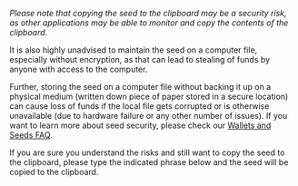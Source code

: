 
*Please note that copying the seed to the clipboard may be a security risk, as other applications may be able to monitor and copy the contents of the clipboard.*

It is also highly unadvised to maintain the seed on a computer file, especially without encryption, as that can lead to stealing of funds by anyone with access to the computer.

Further, storing the seed on a computer file without backing it up on a physical medium (written down piece of paper stored in a secure location) can cause loss of funds if the local file gets corrupted or is otherwise unavailable (due to hardware failure or any other number of issues). If you want to learn more about seed security,
please check our [Wallets and Seeds FAQ](https://docs.decred.org/faq/wallets-and-seeds/).

If you are sure you understand the risks and still want to copy the seed to the clipboard, please type the indicated phrase below and the seed will be copied to the clipboard.

